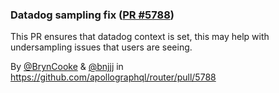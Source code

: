 ### Datadog sampling fix ([PR #5788](https://github.com/apollographql/router/pull/5788))

This PR ensures that datadog context is set, this may help with undersampling issues that users are seeing. 

By [@BrynCooke](https://github.com/BrynCooke) & [@bnjjj](https://github.com/bnjjj) in https://github.com/apollographql/router/pull/5788